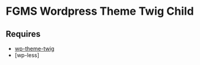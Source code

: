 # FGMS Wordpress Theme Twig Child

## Requires
* [wp-theme-twig](https://github.com/fgms/wp-theme-twig)
* [wp-less]
